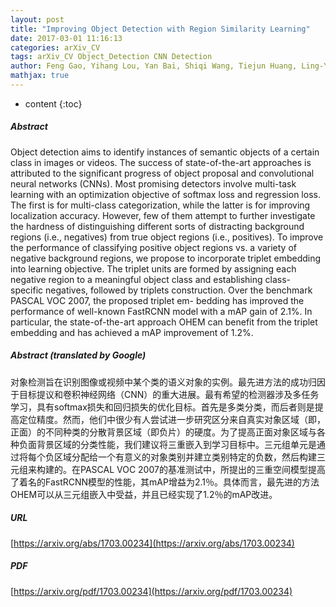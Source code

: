 ```yaml
---
layout: post
title: "Improving Object Detection with Region Similarity Learning"
date: 2017-03-01 11:16:13
categories: arXiv_CV
tags: arXiv_CV Object_Detection CNN Detection
author: Feng Gao, Yihang Lou, Yan Bai, Shiqi Wang, Tiejun Huang, Ling-Yu Duan
mathjax: true
---
```


* content
{:toc}

##### Abstract
Object detection aims to identify instances of semantic objects of a certain class in images or videos. The success of state-of-the-art approaches is attributed to the significant progress of object proposal and convolutional neural networks (CNNs). Most promising detectors involve multi-task learning with an optimization objective of softmax loss and regression loss. The first is for multi-class categorization, while the latter is for improving localization accuracy. However, few of them attempt to further investigate the hardness of distinguishing different sorts of distracting background regions (i.e., negatives) from true object regions (i.e., positives). To improve the performance of classifying positive object regions vs. a variety of negative background regions, we propose to incorporate triplet embedding into learning objective. The triplet units are formed by assigning each negative region to a meaningful object class and establishing class- specific negatives, followed by triplets construction. Over the benchmark PASCAL VOC 2007, the proposed triplet em- bedding has improved the performance of well-known FastRCNN model with a mAP gain of 2.1%. In particular, the state-of-the-art approach OHEM can benefit from the triplet embedding and has achieved a mAP improvement of 1.2%.

##### Abstract (translated by Google)
对象检测旨在识别图像或视频中某个类的语义对象的实例。最先进方法的成功归因于目标提议和卷积神经网络（CNN）的重大进展。最有希望的检测器涉及多任务学习，具有softmax损失和回归损失的优化目标。首先是多类分类，而后者则是提高定位精度。然而，他们中很少有人尝试进一步研究区分来自真实对象区域（即，正面）的不同种类的分散背景区域（即负片）的硬度。为了提高正面对象区域与各种负面背景区域的分类性能，我们建议将三重嵌入到学习目标中。三元组单元是通过将每个负区域分配给一个有意义的对象类别并建立类别特定的负数，然后构建三元组来构建的。在PASCAL VOC 2007的基准测试中，所提出的三重空间模型提高了着名的FastRCNN模型的性能，其mAP增益为2.1％。具体而言，最先进的方法OHEM可以从三元组嵌入中受益，并且已经实现了1.2％的mAP改进。

##### URL
[https://arxiv.org/abs/1703.00234](https://arxiv.org/abs/1703.00234)

##### PDF
[https://arxiv.org/pdf/1703.00234](https://arxiv.org/pdf/1703.00234)

